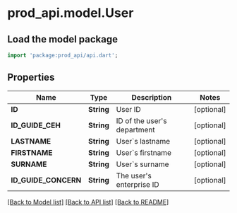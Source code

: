 # prod_api.model.User

## Load the model package
```dart
import 'package:prod_api/api.dart';
```

## Properties
Name | Type | Description | Notes
------------ | ------------- | ------------- | -------------
**ID** | **String** | User ID | [optional] 
**ID_GUIDE_CEH** | **String** | ID of the user's department | [optional] 
**LASTNAME** | **String** | User`s lastname | [optional] 
**FIRSTNAME** | **String** | User`s firstname | [optional] 
**SURNAME** | **String** | User`s surname | [optional] 
**ID_GUIDE_CONCERN** | **String** | The user's enterprise ID | [optional] 

[[Back to Model list]](../README.md#documentation-for-models) [[Back to API list]](../README.md#documentation-for-api-endpoints) [[Back to README]](../README.md)


